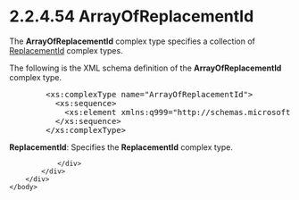<html dir="LTR" xmlns:mshelp="http://msdn.microsoft.com/mshelp" xmlns:ddue="http://ddue.schemas.microsoft.com/authoring/2003/5" xmlns:xlink="http://www.w3.org/1999/xlink" xmlns:tool="http://www.microsoft.com/tooltip">
    <head>
        <meta http-equiv="Content-Type" content="text/html; CHARSET=utf-8"></meta>
        <meta name="save" content="history"></meta>
        <title>2.2.4.54 ArrayOfReplacementId</title>
        <xml>
            <mshelp:toctitle title="2.2.4.54 ArrayOfReplacementId"></mshelp:toctitle>
            <mshelp:rltitle title="[MS-SSMDSWS-15]: ArrayOfReplacementId"></mshelp:rltitle>
            <mshelp:keyword index="A" term="a5b585e5-3c13-4f8f-b220-06ae1c129699"></mshelp:keyword>
            <mshelp:attr name="DCSext.ContentType" value="open specification"></mshelp:attr>
            <mshelp:attr name="AssetID" value="a5b585e5-3c13-4f8f-b220-06ae1c129699"></mshelp:attr>
            <mshelp:attr name="TopicType" value="kbRef"></mshelp:attr>
            <mshelp:attr name="DCSext.Title" value="[MS-SSMDSWS-15]: ArrayOfReplacementId" />
        </xml>
    </head>
    <body>
        <div id="header">
            <h1 class="heading">2.2.4.54 ArrayOfReplacementId</h1>
        </div>
        <div id="mainSection">
            <div id="mainBody">
                <div id="allHistory" class="saveHistory"></div>
                <div id="sectionSection0" class="section" name="collapseableSection">
                    

<p>The <b>ArrayOfReplacementId</b> complex type specifies a
collection of <a href="41bee942-182d-4e70-ad23-19c7e02c33b5.htm">ReplacementId</a>
complex types.</p>

<p>The following is the XML schema definition of the <b>ArrayOfReplacementId</b>
complex type.</p>

<dl>
<dd>
<div><pre>   &lt;xs:complexType name=&quot;ArrayOfReplacementId&quot;&gt;
     &lt;xs:sequence&gt;
       &lt;xs:element xmlns:q999=&quot;http://schemas.microsoft.com/sqlserver/masterdataservices/2009/09&quot; minOccurs=&quot;0&quot; maxOccurs=&quot;unbounded&quot; name=&quot;ReplacementId&quot; nillable=&quot;true&quot; type=&quot;q999:ReplacementId&quot; xmlns:xs=&quot;http://www.w3.org/2001/XMLSchema&quot; /&gt;
     &lt;/xs:sequence&gt;
   &lt;/xs:complexType&gt;
</pre></div>
</dd></dl>

<p><b>ReplacementId</b>: Specifies the <b>ReplacementId</b>
complex type.</p>


                </div>
            </div>
        </div>
    </body>
</html>